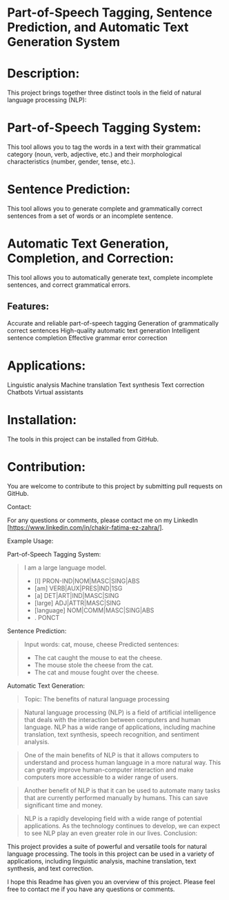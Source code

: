 # Part-of-Speech Tagging, Sentence Prediction, and Automatic Text Generation System

# Description:

This project brings together three distinct tools in the field of natural language processing (NLP):

# Part-of-Speech Tagging System:
This tool allows you to tag the words in a text with their grammatical category (noun, verb, adjective, etc.) and their morphological characteristics (number, gender, tense, etc.).

# Sentence Prediction:
This tool allows you to generate complete and grammatically correct sentences from a set of words or an incomplete sentence.

# Automatic Text Generation, Completion, and Correction:
This tool allows you to automatically generate text, complete incomplete sentences, and correct grammatical errors.

## Features:

Accurate and reliable part-of-speech tagging
Generation of grammatically correct sentences
High-quality automatic text generation
Intelligent sentence completion
Effective grammar error correction

# Applications:

Linguistic analysis
Machine translation
Text synthesis
Text correction
Chatbots
Virtual assistants

# Installation:

The tools in this project can be installed from GitHub.

# Contribution:

You are welcome to contribute to this project by submitting pull requests on GitHub.

Contact:

For any questions or comments, please contact me on my LinkedIn [https://www.linkedin.com/in/chakir-fatima-ez-zahra/].

Example Usage:

Part-of-Speech Tagging System:
> I am a large language model.
>
> * [I]	PRON-IND|NOM|MASC|SING|ABS
> * [am]	VERB|AUX|PRES|IND|1SG
> * [a]	DET|ART|IND|MASC|SING
> * [large]	ADJ|ATTR|MASC|SING
> * [language]	NOM|COMM|MASC|SING|ABS
> * .	PONCT

Sentence Prediction:
> Input words: cat, mouse, cheese
> Predicted sentences:
> * The cat caught the mouse to eat the cheese.
> * The mouse stole the cheese from the cat.
> * The cat and mouse fought over the cheese.

Automatic Text Generation:

> Topic: The benefits of natural language processing

> Natural language processing (NLP) is a field of artificial intelligence that deals with the interaction between computers and human language. NLP has a wide range of applications, including machine translation, text synthesis, speech recognition, and sentiment analysis.

> One of the main benefits of NLP is that it allows computers to understand and process human language in a more natural way. This can greatly improve human-computer interaction and make computers more accessible to a wider range of users.

> Another benefit of NLP is that it can be used to automate many tasks that are currently performed manually by humans. This can save significant time and money.

> NLP is a rapidly developing field with a wide range of potential applications. As the technology continues to develop, we can expect to see NLP play an even greater role in our lives.
Conclusion:

This project provides a suite of powerful and versatile tools for natural language processing. The tools in this project can be used in a variety of applications, including linguistic analysis, machine translation, text synthesis, and text correction.

I hope this Readme has given you an overview of this project. Please feel free to contact me if you have any questions or comments.
